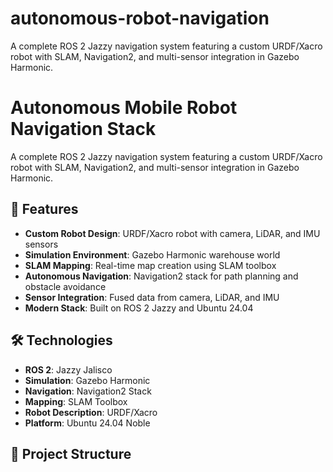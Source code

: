 # autonomous-robot-navigation
A complete ROS 2 Jazzy navigation system featuring a custom URDF/Xacro robot with SLAM, Navigation2, and multi-sensor integration in Gazebo Harmonic.

# Autonomous Mobile Robot Navigation Stack

A complete ROS 2 Jazzy navigation system featuring a custom URDF/Xacro robot with SLAM, Navigation2, and multi-sensor integration in Gazebo Harmonic.

## 🚀 Features
- **Custom Robot Design**: URDF/Xacro robot with camera, LiDAR, and IMU sensors
- **Simulation Environment**: Gazebo Harmonic warehouse world
- **SLAM Mapping**: Real-time map creation using SLAM toolbox
- **Autonomous Navigation**: Navigation2 stack for path planning and obstacle avoidance
- **Sensor Integration**: Fused data from camera, LiDAR, and IMU
- **Modern Stack**: Built on ROS 2 Jazzy and Ubuntu 24.04

## 🛠️ Technologies
- **ROS 2**: Jazzy Jalisco
- **Simulation**: Gazebo Harmonic
- **Navigation**: Navigation2 Stack
- **Mapping**: SLAM Toolbox
- **Robot Description**: URDF/Xacro
- **Platform**: Ubuntu 24.04 Noble

## 📁 Project Structure